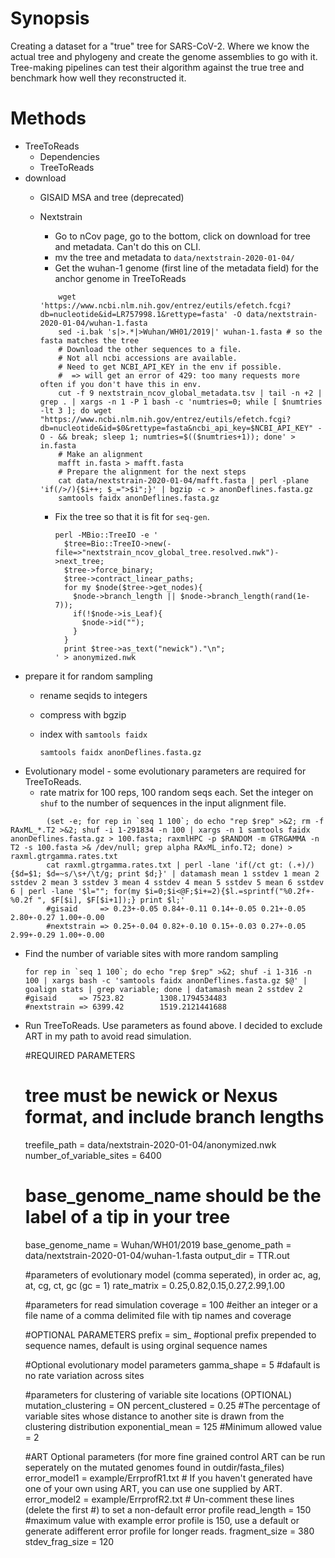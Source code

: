 # Synopsis

Creating a dataset for a "true" tree for SARS-CoV-2.
Where we know the actual tree and phylogeny and create the genome assemblies to go with it.
Tree-making pipelines can test their algorithm against the true tree
and benchmark how well they reconstructed it.

# Methods

* TreeToReads
  * Dependencies
  * TreeToReads
* download
  * GISAID MSA and tree (deprecated)
  * Nextstrain
    * Go to nCov page, go to the bottom, click on download for tree and metadata.  Can't do this on CLI.
    * mv the tree and metadata to `data/nextstrain-2020-01-04/`
    * Get the wuhan-1 genome (first line of the metadata field) for the anchor genome in TreeToReads
    
    ```
        wget 'https://www.ncbi.nlm.nih.gov/entrez/eutils/efetch.fcgi?db=nucleotide&id=LR757998.1&rettype=fasta' -O data/nextstrain-2020-01-04/wuhan-1.fasta
        sed -i.bak 's|>.*|>Wuhan/WH01/2019|' wuhan-1.fasta # so the fasta matches the tree
        # Download the other sequences to a file.
        # Not all ncbi accessions are available.
        # Need to get NCBI_API_KEY in the env if possible.
        #  => will get an error of 429: too many requests more often if you don't have this in env.
        cut -f 9 nextstrain_ncov_global_metadata.tsv | tail -n +2 | grep . | xargs -n 1 -P 1 bash -c 'numtries=0; while [ $numtries -lt 3 ]; do wget "https://www.ncbi.nlm.nih.gov/entrez/eutils/efetch.fcgi?db=nucleotide&id=$0&rettype=fasta&ncbi_api_key=$NCBI_API_KEY" -O - && break; sleep 1; numtries=$(($numtries+1)); done' > in.fasta
        # Make an alignment
        mafft in.fasta > mafft.fasta
        # Prepare the alignment for the next steps
        cat data/nextstrain-2020-01-04/mafft.fasta | perl -plane 'if(/>/){$i++; $_=">$i";}' | bgzip -c > anonDeflines.fasta.gz
        samtools faidx anonDeflines.fasta.gz
    ```

    * Fix the tree so that it is fit for `seq-gen`.

          perl -MBio::TreeIO -e '
            $tree=Bio::TreeIO->new(-file=>"nextstrain_ncov_global_tree.resolved.nwk")->next_tree; 
            $tree->force_binary; 
            $tree->contract_linear_paths; 
            for my $node($tree->get_nodes){
              $node->branch_length || $node->branch_length(rand(1e-7)); 
              if(!$node->is_Leaf){
                $node->id("");
              } 
            } 
            print $tree->as_text("newick")."\n";
          ' > anonymized.nwk

* prepare it for random sampling
  * rename seqids to integers
  * compress with bgzip
  * index with `samtools faidx`
  
        samtools faidx anonDeflines.fasta.gz

* Evolutionary model - some evolutionary parameters are required for TreeToReads.
  * rate matrix for 100 reps, 100 random seqs each. Set the integer on `shuf` to the number of sequences in the input alignment file.

```
        (set -e; for rep in `seq 1 100`; do echo "rep $rep" >&2; rm -f RAxML_*.T2 >&2; shuf -i 1-291834 -n 100 | xargs -n 1 samtools faidx anonDeflines.fasta.gz > 100.fasta; raxmlHPC -p $RANDOM -m GTRGAMMA -n T2 -s 100.fasta >& /dev/null; grep alpha RAxML_info.T2; done) > raxml.gtrgamma.rates.txt
        cat raxml.gtrgamma.rates.txt | perl -lane 'if(/ct gt: (.+)/){$d=$1; $d=~s/\s+/\t/g; print $d;}' | datamash mean 1 sstdev 1 mean 2 sstdev 2 mean 3 sstdev 3 mean 4 sstdev 4 mean 5 sstdev 5 mean 6 sstdev 6 | perl -lane '$l=""; for(my $i=0;$i<@F;$i+=2){$l.=sprintf("%0.2f+-%0.2f ", $F[$i], $F[$i+1]);} print $l;'
        #gisaid     => 0.23+-0.05 0.84+-0.11 0.14+-0.05 0.21+-0.05 2.80+-0.27 1.00+-0.00
        #nextstrain => 0.25+-0.04 0.82+-0.10 0.15+-0.03 0.27+-0.05 2.99+-0.29 1.00+-0.00
```

  * Find the number of variable sites with more random sampling

        for rep in `seq 1 100`; do echo "rep $rep" >&2; shuf -i 1-316 -n 100 | xargs bash -c 'samtools faidx anonDeflines.fasta.gz $@' | goalign stats | grep variable; done | datamash mean 2 sstdev 2
        #gisaid     => 7523.82        1308.1794534483
        #nextstrain => 6399.42        1519.2121441688

* Run TreeToReads. Use parameters as found above.  I decided to exclude ART in my path to avoid read simulation.

    #REQUIRED PARAMETERS
    # tree must be newick or Nexus format, and include branch lengths
    treefile_path = data/nextstrain-2020-01-04/anonymized.nwk
    number_of_variable_sites = 6400 
    # base_genome_name should be the label of a tip in your tree
    base_genome_name = Wuhan/WH01/2019
    base_genome_path = data/nextstrain-2020-01-04/wuhan-1.fasta
    output_dir = TTR.out

    #parameters of evolutionary model (comma seperated), in order ac, ag, at, cg, ct, gc (gc = 1)
    rate_matrix = 0.25,0.82,0.15,0.27,2.99,1.00

    #parameters for read simulation
    coverage = 100 #either an integer or a file name of a comma delimited file with tip names and coverage

    #OPTIONAL PARAMETERS
    prefix = sim_ #optional prefix prepended to sequence names, default is using orginal sequence names

    #Optional evolutionary model parameters
    gamma_shape = 5 #dafault is no rate variation across sites

    #parameters for clustering of variable site locations (OPTIONAL)
    mutation_clustering = ON
    percent_clustered = 0.25 #The percentage of variable sites whose distance to another site is drawn from the clustering distribution
    exponential_mean = 125 #Minimum allowed value = 2

    #ART Optional parameters (for more fine grained control ART can be run seperately on the mutated genomes found in outdir/fasta_files)
    error_model1 = example/ErrprofR1.txt  # If you haven't generated have one of your own using ART, you can use one supplied by ART.
    error_model2 = example/ErrprofR2.txt  # Un-comment these lines (delete the first #) to set a non-default error profile
    read_length = 150 #maximum value with example error profile is 150, use a default or generate adifferent error profile for longer reads.
    fragment_size = 380
    stdev_frag_size = 120

